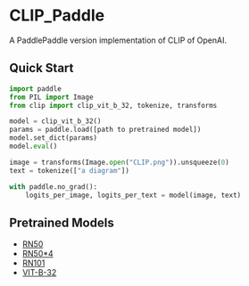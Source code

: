 # CLIP_Paddle
A PaddlePaddle version implementation of CLIP of OpenAI.

## Quick Start
```python
import paddle
from PIL import Image
from clip import clip_vit_b_32, tokenize, transforms

model = clip_vit_b_32()
params = paddle.load([path to pretrained model])
model.set_dict(params)
model.eval()

image = transforms(Image.open("CLIP.png")).unsqueeze(0)
text = tokenize(["a diagram"])

with paddle.no_grad():
    logits_per_image, logits_per_text = model(image, text)
```

## Pretrained Models
* [RN50](https://bj.bcebos.com/v1/ai-studio-online/6ffc89246e974a809e6e4b40fdb58063a112a0153e674dae8ed5b6dfe5d46d86?responseContentDisposition=attachment%3B%20filename%3DRN50.pdparams)
* [RN50*4](https://bj.bcebos.com/v1/ai-studio-online/6ffc89246e974a809e6e4b40fdb58063a112a0153e674dae8ed5b6dfe5d46d86?responseContentDisposition=attachment%3B%20filename%3DRN50x4.pdparams)
* [RN101](https://bj.bcebos.com/v1/ai-studio-online/6ffc89246e974a809e6e4b40fdb58063a112a0153e674dae8ed5b6dfe5d46d86?responseContentDisposition=attachment%3B%20filename%3DRN101.pdparams)
* [VIT-B-32](https://bj.bcebos.com/v1/ai-studio-online/eb5e4dbf1ec142caa003a27cefd510ef46a8a6c3932a4d60bfecb3f3ab746c02?responseContentDisposition=attachment%3B%20filename%3DViT-B-32.pdparams)
